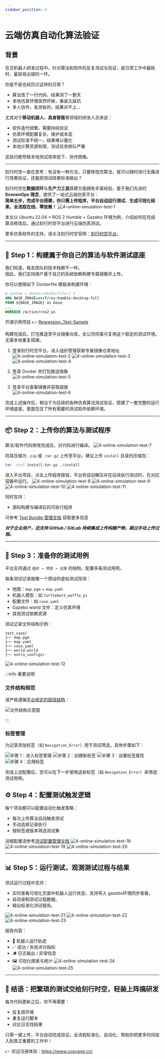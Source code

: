 ```yaml
---
sidebar_position: 4
---
```


# 云端仿真自动化算法验证

## 背景

在泛机器人研发过程中，针对算法和软件的反复测试与验证，是日常工作中最耗时、最容易出错的一环。

你是不是也经历过这样的日常？

- 算法改了一行代码，结果测了一整天
- 本地仿真环境突然坏掉，重装又踩坑
- 多人协作，各测各的，结果对不上…

尤其对于**移动机器人、具身智能**等领域的研发人员来说：

- 软件迭代频繁，需要持续验证
- 仿真环境配置复杂，维护成本高
- 测试标准不统一，结果难以量化
- 本地计算资源有限，测试任务排队严重

这些问题导致本地测试效率低下、协作困难。

---

刻行时空一直在思考：有没有一种方法，只要修改完算法，就可以随时进行无痛进行效果验证，还能把测试结果标准输出？

刻行时空在**数据闭环**与**生产力工具**搭建方面拥有丰富经验，基于我们先进的 **ScenenOps 理念**，提供了一站式云端仿真平台：  
**简单五步，完成平台搭建，你只需上传程序，平台自动运行测试、生成可视化结果，全流程在线、零依赖！**
![4-online-simulation-test-1](./img/4-online-simulation-test-1.png)

本文以 Ubuntu 22.04 + ROS 2 Humble + Gazebo 环境为例，介绍如何在完成算法修改后，通过刻行时空平台进行云端仿真测试。

更多仿真软件的支持，请关注刻行时空官网：[刻行时空平台](https://www.coscene.cn/)。

---

## 🧱 Step 1：构建属于你自己的算法与软件测试底座

我们知道，每支团队的技术栈都不一样。  
因此，我们支持用户基于自己的系统依赖构建专属镜像并上传。

你可以使用如下 Dockerfile 模板来构建环境：

```Dockerfile
# syntax = docker/dockerfile:1.2
ARG BASE_IMAGE=osrf/ros:humble-desktop-full
FROM ${BASE_IMAGE} as base
...
WORKDIR /action/ros2_ws
```

开源示例项目 👉 [Regression_Test-Sample](https://github.com/coscene-io/Regression_Test-Sample/blob/main/Dockerfile)

构建完成后，打包推送至平台镜像仓库，全公司同事可复用这个稳定的测试环境，无需本地重复搭建。

1. 登录刻行时空平台，进入组织管理获取专属镜像仓库地址
   ![4-online-simulation-test-2](./img/4-online-simulation-test-2.PNG)
   ![4-online-simulation-test-3](./img/4-online-simulation-test-3.PNG)
   ![4-online-simulation-test-4](./img/4-online-simulation-test-4.PNG)

2. 登录 Docker 并打包推送镜像  
   ![4-online-simulation-test-5](./img/4-online-simulation-test-5.PNG)

3. 登录平台查看镜像并获取链接  
   ![4-online-simulation-test-6](./img/4-online-simulation-test-6.png)

完成上述操作后，相当于为后续的各种仿真算法测试验证，搭建了一套完整的运行环境底座，里面包含了所有需要的测试软件依赖环境。

---

## 📦 Step 2：上传你的算法与测试程序

算法/软件代码修改完成后，对代码进行编译。
![4-online-simulation-test-7](./img/4-online-simulation-test-7.png)

将其压缩为 `.zip` 或 `.tar.gz` 上传至平台，建议上传 `install` 目录的压缩包：

```bash
tar -czvf install.tar.gz ./install
```

进入平台项目，点击上传程序按钮，平台将自动解压并在后续执行测试时，在对应容器中运行。
![4-online-simulation-test-8](./img/4-online-simulation-test-8.png)
![4-online-simulation-test-9](./img/4-online-simulation-test-9.png)
![4-online-simulation-test-10](./img/4-online-simulation-test-10.png)
![4-online-simulation-test-11](./img/4-online-simulation-test-11.png)

同时支持：

- 源码构建与编译后的可执行程序

可参考 [Test Bundle 管理文档](../sim-and-tests/regression/4-test-bundle-management.md) 获取更多信息

**_对于企业用户，还支持 GitHub / GitLab 持续集成上传构建产物，跳过手动上传过程。_**

---

## 🧪 Step 3：准备你的测试用例

平台支持通过 `组织 → 项目 → 记录` 的结构，配置多条测试用例。

每条测试记录就像一个预设的虚拟测试现场：

- 地图：`map.pgm` + `map.yaml`
- 机器人模型：如 `turtlebot3_waffle_pi`
- 配置文件：如 `case.yaml`
- Gazebo world 文件：定义仿真环境
- 其他测试依赖资源

测试记录文件结构示例：

```
test_case/
├── map.pgm
├── map.yaml
├── case.yaml
├── world.world
├── extra_configs/
```

![4-online-simulation-test-12](./img/4-online-simulation-test-12.png)

:::info 重要说明

### 文件结构规范

请严格遵循[平台规定的路径结构](../sim-and-tests/regression/1-intro.md)：

![文件结构示意图](./img/4-online-simulation-test-13.png)

:::

### 标签管理

为记录添加标签（如 `Navigation_Error`）用于测试筛选，具体步骤如下：

![步骤 1：进入标签管理](./img/4-online-simulation-test-14.png)
![步骤 2：创建新标签](./img/4-online-simulation-test-15.png)
![步骤 3：设置标签属性](./img/4-online-simulation-test-16.png)
![步骤 4：应用标签](./img/4-online-simulation-test-17.png)

完成上述配置后，您可以在下一步使用这些标签（如 `Navigation_Error`）来筛选测试用例。

## ⚙️ Step 4：配置测试触发逻辑

每个项目都可以配置自动化触发策略：

- 每次上传算法自动触发测试
- 手动选择记录执行
- 按标签或版本筛选测试集

详细配置请参考[测试配置管理文档](../sim-and-tests/regression/3-config-management.md)
![4-online-simulation-test-18](./img/4-online-simulation-test-18.png)
![4-online-simulation-test-19](./img/4-online-simulation-test-19.png)
![4-online-simulation-test-20](./img/4-online-simulation-test-20.png)

---

## 📊 Step 5：运行测试，观测测试过程与结果

测试运行过程中支持：

- 实时查看可视化页面中机器人运行状态，支持导入 gazebo环境同步查看。
- 自动录制测试过程数据。
- 输出标准化测试报告。

![4-online-simulation-test-21](./img/4-online-simulation-test-21.png)
![4-online-simulation-test-22](./img/4-online-simulation-test-22.png)
![4-online-simulation-test-23](./img/4-online-simulation-test-23.gif)

报告内容：

- 📍 机器人运行轨迹
- ✅ 成功 / 失败评分指标
- 🪵 日志输出 / 异常信息
- 🖼️ 可视化图表与统计
  ![4-online-simulation-test-24](./img/4-online-simulation-test-24.png)
  ![4-online-simulation-test-25](./img/4-online-simulation-test-25.png)

---

## 🚀 结语：把繁琐的测试交给刻行时空，轻装上阵搞研发

每次代码更新之后，你不再需要：

- 反复搭环境
- 重复运行脚本
- 对比日志找结果

只需一键上传，平台自动完成验证，全流程标准化、自动化，帮助你把更多时间投入到真正重要的工作中！

👉 欢迎注册体验：https://www.coscene.cn/
